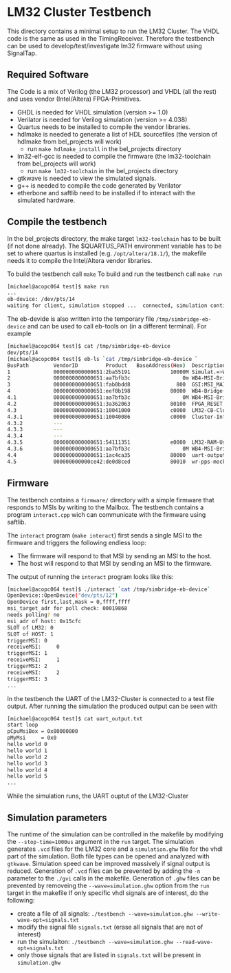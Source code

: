 # LM32 Cluster Testbench

This directory contains a minimal setup to run the LM32 Cluster. 
The VHDL code is the same as used in the TimingReceiver.
Therefore the testbench can be used to develop/test/investigate lm32 firmware without using SignalTap.

## Required Software

The Code is a mix of Verilog (the LM32 processor) and VHDL (all the rest) and uses vendor (Intel/Altera) FPGA-Primitives.

 - GHDL is needed for VHDL simulation (version >= 1.0)
 - Verilator is needed for Verilog simulation (version >= 4.038)
 - Quartus needs to be installed to compile the vendor libraries.
 - hdlmake is needed to generate a list of HDL sourcefiles (the version of hdlmake from bel_projects will work)
   - run `make hdlmake_install` in the bel_projects directory
 - lm32-elf-gcc is needed to compile the firmware (the lm32-toolchain from bel_projects will work)
   - run `make lm32-toolchain` in the bel_projects directory
 - gtkwave is needed to view the simulated signals.
 - g++ is needed to compile the code generated by Verilator
 - etherbone and saftlib need to be installed if to interact with the simulated hardware.

## Compile the testbench
In the bel_projects directory, the make target `lm32-toolchain` has to be built (if not done already).
The $QUARTUS_PATH environment variable has to be set to where quartus is installed (e.g. `/opt/altera/18.1/`), the makefile needs it to compile the Intel/Altera vendor libraries.

To build the testbench call `make`
To build and run the testbench call  `make run`

```bash
[michael@acopc064 test]$ make run
...
eb-device: /dev/pts/14
waiting for client, simulation stopped ...  connected, simulation continues
```

The eb-devide is also written into the temporary file `/tmp/simbridge-eb-device` and can be used to call eb-tools on (in a different terminal). 
For example
```bash
[michael@acopc064 test]$ cat /tmp/simbridge-eb-device
dev/pts/14
[michael@acopc064 test]$ eb-ls `cat /tmp/simbridge-eb-device `
BusPath        VendorID         Product   BaseAddress(Hex)  Description
1              0000000000000651:2ba55191             10000M Simulat.=>WB bridge
2              0000000000000651:aa7bfb3c                 0m WB4-MSI-Bridge-GSI 
3              0000000000000651:fab0bdd8               800  GSI:MSI_MAILBOX    
4              0000000000000651:eef0b198             80000  WB4-Bridge-GSI     
4.1            0000000000000651:aa7bfb3c                 0M WB4-MSI-Bridge-GSI 
4.2            0000000000000651:3a362063             80100  FPGA_RESET         
4.3            0000000000000651:10041000             c0000  LM32-CB-Cluster    
4.3.1          0000000000000651:10040086             c0000  Cluster-Info-ROM   
4.3.2          ---
4.3.3          ---
4.3.4          ---
4.3.5          0000000000000651:54111351             e0000  LM32-RAM-User      
4.3.6          0000000000000651:aa7bfb3c                 0M WB4-MSI-Bridge-GSI 
4.4            0000000000000651:1ac4ca35             80000  uart-output        
4.5            000000000000ce42:de0d8ced             80010  wr-pps-mockup     
```

## Firmware

The testbench contains a `firmware/` directory with a simple firmware that responds to MSIs by writing to the Mailbox.
The testbench contains a program `interact.cpp` wich can communicate with the firmware using saftlib. 

The `interact` program (`make interact`) first sends a single MSI to the firmware and triggers the following endless loop:
 - The firmware will respond to that MSI by sending an MSI to the host.
 - The host will respond to that MSI by sending an MSI to the firmware. 


The output of running the `interact` program looks like this:
```bash
[michael@acopc064 test]$ ./interact `cat /tmp/simbridge-eb-device`
OpenDevice::OpenDevice("dev/pts/12")
OpenDevice first,last,mask = 0,ffff,ffff
msi_target_adr for poll check: 00019868
needs polling? no
msi_adr of host: 0x15cfc
SLOT of LM32: 0
SLOT of HOST: 1
triggerMSI: 0
receiveMSI:     0
triggerMSI: 1
receiveMSI:     1
triggerMSI: 2
receiveMSI:     2
triggerMSI: 3
...
```

In the testbench the UART of the LM32-Cluster is connected to a test file output. 
After running the simulation the produced output can be seen with 
```bash
[michael@acopc064 test]$ cat uart_output.txt 
start loop
pCpuMsiBox = 0x80000800
pMyMsi     = 0x0
hello world 0
hello world 1
hello world 2
hello world 3
hello world 4
hello world 5
...
```

While the simulation runs, the UART ouptut of the LM32-Cluster 

## Simulation parameters
The runtime of the simulation can be controlled in the makefile by modifying the `--stop-time=1000us` argument in the `run` target.
The simulation generates `.vcd` files for the LM32 core and a `simulation.ghw` file for the vhdl part of the simulation. 
Both file types can be opened and analyzed with `gtkwave`.
Simulation speed can be improved massively if signal output is reduced.
Generation of `.vcd` files can be prevented by adding the `-n` parameter to the `./gvi` calls in the makefile.
Generation of `.ghw` files can be prevented by removeing the `--wave=simulation.ghw` option from the `run` target in the makefile
If only specific vhdl signals are of interest, do the following:
  - create a file of all signals: `./testbench --wave=simulation.ghw --write-wave-opt=signals.txt`
  - modify the signal file `signals.txt` (erase all signals that are not of interest)
  - run the simulaiton: `./testbench --wave=simulation.ghw --read-wave-opt=signals.txt `
  - only those signals that are listed in `signals.txt` will be present in `simulation.ghw`
